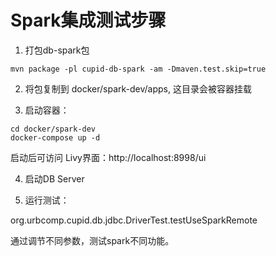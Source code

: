 # Spark集成测试步骤

1. 打包db-spark包

```shell
mvn package -pl cupid-db-spark -am -Dmaven.test.skip=true
```

2. 将包复制到 docker/spark-dev/apps, 这目录会被容器挂载

3. 启动容器：

```shell
cd docker/spark-dev
docker-compose up -d 
```

启动后可访问 Livy界面：http://localhost:8998/ui

4. 启动DB Server

5. 运行测试：

org.urbcomp.cupid.db.jdbc.DriverTest.testUseSparkRemote

通过调节不同参数，测试spark不同功能。

